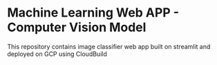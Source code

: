 # Machine Learning Web APP - Computer Vision Model
This repository contains image classifier web app built on streamlit and deployed on GCP using CloudBuild
